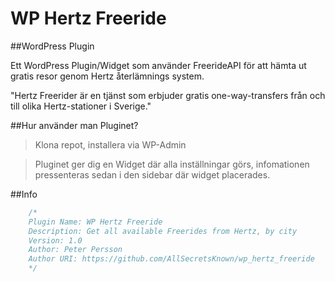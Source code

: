 WP Hertz Freeride
===========

##WordPress Plugin

Ett WordPress Plugin/Widget som använder FreerideAPI för att hämta ut gratis resor genom Hertz återlämnings system.

"Hertz Freerider är en tjänst som erbjuder gratis one-way-transfers från och till olika Hertz-stationer i Sverige."

##Hur använder man Pluginet?
>Klona repot, installera via WP-Admin

>Pluginet ger dig en Widget där alla inställningar görs, infomationen pressenteras sedan i den sidebar där widget placerades.

##Info
```php
	/*
	Plugin Name: WP Hertz Freeride
	Description: Get all available Freerides from Hertz, by city
	Version: 1.0
	Author: Peter Persson
	Author URI: https://github.com/AllSecretsKnown/wp_hertz_freeride
	*/